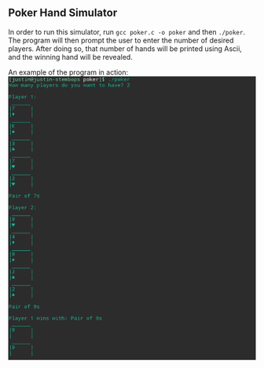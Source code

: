 ## Poker Hand Simulator

In order to run this simulator, run `gcc poker.c -o poker` and then `./poker`.  The program will then prompt the user to enter the number of desired players. After doing so, that number of hands will be printed using Ascii, and the winning hand will be revealed.

An example of the program in action:  ![Terminal](terminal.png)